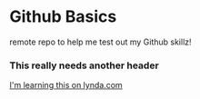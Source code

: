 Github Basics
==============
remote repo to help me test out my Github skillz!

### This really needs another header

[I'm learning this on lynda.com](http://www.lynda.com)

